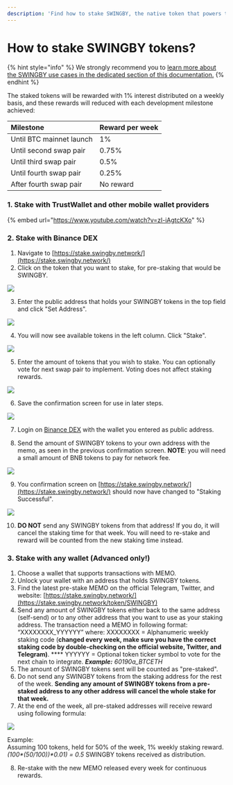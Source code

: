```yaml
---
description: 'Find how to stake SWINGBY, the native token that powers the Swingby ecosystem.'
---
```


# How to stake SWINGBY tokens?

{% hint style="info" %}
We strongly recommend you to [learn more about the SWINGBY use cases in the dedicated section of this documentation.](../token-mechanism.md)
{% endhint %}

The staked tokens will be rewarded with 1% interest distributed on a weekly basis, and these rewards will reduced with each development milestone achieved:

| Milestone | Reward per week |
| :--- | :--- |
| Until BTC mainnet launch | 1% |
| Until second swap pair | 0.75% |
| Until third swap pair | 0.5% |
| Until fourth swap pair | 0.25% |
| After fourth swap pair | No reward |

### 1. Stake with TrustWallet and other mobile wallet providers

{% embed url="https://www.youtube.com/watch?v=zI-iAgtcKXo" %}

### 2. Stake with Binance DEX

1. Navigate to [https://stake.swingby.network/](https://stake.swingby.network/)
2. Click on the token that you want to stake, for pre-staking that would be SWINGBY.

![](../.gitbook/assets/32.png)

3. Enter the public address that holds your SWINGBY tokens in the top field and click "Set Address".

![](../.gitbook/assets/image%20%286%29.png)

4. You will now see available tokens in the left column. Click "Stake".

![](../.gitbook/assets/image%20%283%29.png)

5. Enter the amount of tokens that you wish to stake. You can optionally vote for next swap pair to implement. Voting does not affect staking rewards.

![](../.gitbook/assets/34.png)

6. Save the confirmation screen for use in later steps.

![](../.gitbook/assets/35.png)

7. Login on [Binance DEX](https://www.binance.org/) with the wallet you entered as public address.

8. Send the amount of SWINGBY tokens to your own address with the memo, as seen in the previous confirmation screen. **NOTE**: you will need a small amount of BNB tokens to pay for network fee.

![](../.gitbook/assets/36.png)

9. You confirmation screen on [https://stake.swingby.network/](https://stake.swingby.network/) should now have changed to "Staking Successful".

![](../.gitbook/assets/image%20%284%29.png)

10. **DO NOT** send any SWINGBY tokens from that address! If you do, it will cancel the staking time for that week. You will need to re-stake and reward will be counted from the new staking time instead.

### 3. Stake with any wallet \(Advanced only!\) 

1. Choose a wallet that supports transactions with MEMO.
2. Unlock your wallet with an address that holds SWINGBY tokens.
3. Find the latest pre-stake MEMO on the official Telegram, Twitter, and website: [https://stake.swingby.network/](https://stake.swingby.network/token/SWINGBY)
4. Send any amount of SWINGBY tokens either back to the same address \(self-send\) or to any other address that you want to use as your staking address. The transaction need a MEMO in following format: “XXXXXXXX\_YYYYYY” where: XXXXXXXX = Alphanumeric weekly staking code \(**changed every week, make sure you have the correct staking code by double-checking on the official website, Twitter, and Telegram\)**. **** YYYYYY = Optional token ticker symbol to vote for the next chain to integrate. _**Example:** 60190a\_BTCETH_
5. The amount of SWINGBY tokens sent will be counted as "pre-staked". 
6. Do not send any SWINGBY tokens from the staking address for the rest of the week. **Sending any amount of SWINGBY tokens from a pre-staked address to any other address will cancel the whole stake for that week.**
7. At the end of the week, all pre-staked addresses will receive reward using following formula:

![](../.gitbook/assets/formula.png)

Example:  
Assuming 100 tokens, held for 50% of the week, 1% weekly staking reward.  
_\(100\*\(50/100\)\)\*0.01\) = 0.5_  SWINGBY tokens received as distribution.

   8. Re-stake with the new MEMO released every week for continuous rewards.

